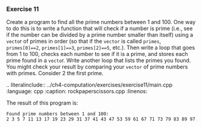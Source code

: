 ### Exercise 11

Create a program to find all the prime numbers between 1 and 100. One
way to do this is to write a function that will check if a number is prime
(i.e., see if the number can be divided by a prime number smaller than
itself) using a `vecto`r of primes in order (so that if the `vector` is called
`primes`, `primes[0]==2`, `primes[1]==3`, `primes[2]==5`, etc.). Then write a
loop that goes from 1 to 100, checks each number to see if it is a prime,
and stores each prime found in a `vecto`r. Write another loop that lists the
primes you found. You might check your result by comparing your `vector`
of prime numbers with primes. Consider 2 the first prime.

.. literalinclude:: ../ch4-computation/exercises/exercise11/main.cpp
   :language: cpp
   :caption: rockpaperscissors.cpp
   :linenos:

The result of this program is:

```
Found prime numbers between 1 and 100: 
2 3 5 7 11 13 17 19 23 29 31 37 41 43 47 53 59 61 67 71 73 79 83 89 97 
```
